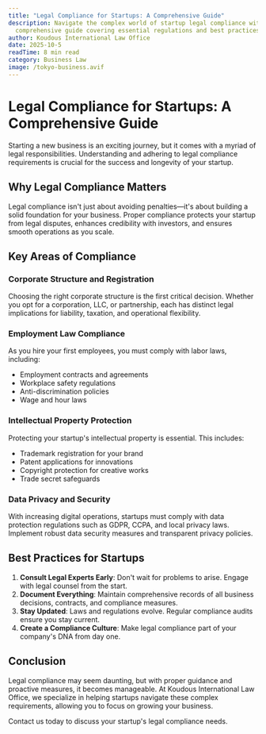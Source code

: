 ```yaml
---
title: "Legal Compliance for Startups: A Comprehensive Guide"
description: Navigate the complex world of startup legal compliance with our
  comprehensive guide covering essential regulations and best practices.
author: Koudous International Law Office
date: 2025-10-5
readTime: 8 min read
category: Business Law
image: /tokyo-business.avif
---
```


# Legal Compliance for Startups: A Comprehensive Guide

Starting a new business is an exciting journey, but it comes with a myriad of legal responsibilities. Understanding and adhering to legal compliance requirements is crucial for the success and longevity of your startup.

## Why Legal Compliance Matters

Legal compliance isn't just about avoiding penalties—it's about building a solid foundation for your business. Proper compliance protects your startup from legal disputes, enhances credibility with investors, and ensures smooth operations as you scale.

## Key Areas of Compliance

### Corporate Structure and Registration

Choosing the right corporate structure is the first critical decision. Whether you opt for a corporation, LLC, or partnership, each has distinct legal implications for liability, taxation, and operational flexibility.

### Employment Law Compliance

As you hire your first employees, you must comply with labor laws, including:

- Employment contracts and agreements
- Workplace safety regulations
- Anti-discrimination policies
- Wage and hour laws

### Intellectual Property Protection

Protecting your startup's intellectual property is essential. This includes:

- Trademark registration for your brand
- Patent applications for innovations
- Copyright protection for creative works
- Trade secret safeguards

### Data Privacy and Security

With increasing digital operations, startups must comply with data protection regulations such as GDPR, CCPA, and local privacy laws. Implement robust data security measures and transparent privacy policies.

## Best Practices for Startups

1. **Consult Legal Experts Early**: Don't wait for problems to arise. Engage with legal counsel from the start.
2. **Document Everything**: Maintain comprehensive records of all business decisions, contracts, and compliance measures.
3. **Stay Updated**: Laws and regulations evolve. Regular compliance audits ensure you stay current.
4. **Create a Compliance Culture**: Make legal compliance part of your company's DNA from day one.

## Conclusion

Legal compliance may seem daunting, but with proper guidance and proactive measures, it becomes manageable. At Koudous International Law Office, we specialize in helping startups navigate these complex requirements, allowing you to focus on growing your business.

Contact us today to discuss your startup's legal compliance needs.
